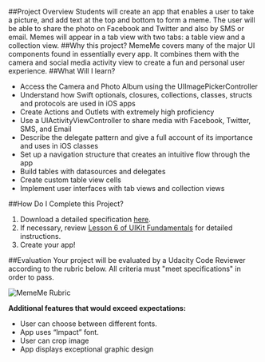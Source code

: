 ##Project Overview
Students will create an app that enables a user to take a picture, and add text at the top and bottom to form a meme. The user will be able to share the photo on Facebook and Twitter and also by SMS or email. Memes will appear in a tab view with two tabs: a table view and a collection view.
##Why this project?
MemeMe covers many of the major UI components found in essentially every app. It combines them with the camera and social media activity view to create a fun and personal user experience. 
##What Will I learn?
* Access the Camera and Photo Album using the UIImagePickerController
* Understand how Swift optionals, closures, collections, classes, structs and protocols are used in iOS apps
* Create Actions and Outlets with extremely high proficiency
* Use a UIActivityViewController to share media with Facebook, Twitter, SMS, and Email
*  Describe the delegate pattern and give a full account of its importance and uses in iOS classes
* Set up a navigation structure that creates an intuitive flow through the app
* Build tables with datasources and delegates
* Create custom table view cells
* Implement user interfaces with tab views and collection views

##How Do I Complete this Project?
1. Download a detailed specification <a href="https://drive.google.com/a/knowlabs.com/file/d/0B6w02oeqdrrbQU93TVJHVDFrd0U/view?usp=sharing" target="_blank">here</a>.
2. If necessary, review <a href="https://www.udacity.com/course/viewer#!/c-ud788-nd/l-3669378557/m-3671998538" target="_blank">Lesson 6 of UIKit Fundamentals</a> for detailed instructions.
3. Create your app!

##Evaluation
Your project will be evaluated by a Udacity Code Reviewer according to the rubric below. All criteria must "meet specifications" in order to pass.

![MemeMe Rubric](http://lh3.googleusercontent.com/QAtSwSq3a6DLafh8wq208aoeESR9VvLk7yA_AKSxn17VsoAx3aa4JVyFs_hruaLPy4uchHdYPtLEL0y9nQ=s0#w=1253&h=1280)

**Additional features that would exceed expectations:**

* User can choose between different fonts.
* App uses “Impact” font.
* User can crop image 
* App displays exceptional graphic design

